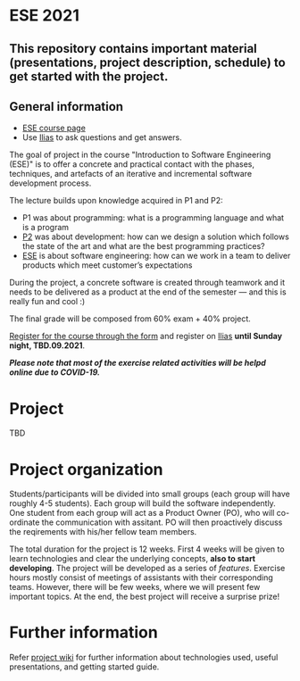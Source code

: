 # ESE 2021
This repository contains important material (presentations, project description, schedule) to get started with the project.
---

## General information

* [ESE course page](http://scg.unibe.ch/teaching/ese)
* Use <a href="https://ilias.unibe.ch/goto_ilias3_unibe_frm_2183220.html">Ilias</a> to ask questions and get answers.

The goal of project in the course "Introduction to Software Engineering (ESE)" is to offer a concrete and practical contact with the phases, techniques, and artefacts of an iterative and incremental software development process.

The lecture builds upon knowledge acquired in P1 and P2:

* P1 was about programming: what is a programming language and what is a program
* [P2](http://scg.unibe.ch/teaching/p2) was about development: how can we design a solution which follows the state of the art and what are the best programming practices?
* [ESE](http://scg.unibe.ch/teaching/ese) is about software engineering: how can we work in a team to deliver products which meet customer’s expectations

During the project, a concrete software is created through teamwork and it needs to be delivered as a product at the end of the semester — and this is really fun and cool :)

The final grade will be composed from 60% exam + 40% project.

[Register for the course through the form](TBD) and register on [Ilias](TBD) **until Sunday night, TBD.09.2021**.

***Please note that most of the exercise related activities will be helpd online due to COVID-19.***


# Project 

TBD 

# Project organization

Students/participants will be divided into small groups (each group will have roughly 4-5 students). Each group will build the software independently. One student from each group will act as a Product Owner (PO), who will co-ordinate the communication with assitant. PO will then proactively discuss the reqirements with his/her fellow team members.

The total duration for the project is 12 weeks. First 4 weeks will be given to learn technologies and clear the underlying concepts, **also to start developing**. The project will be developed as a series of *features*.
Exercise hours mostly consist of meetings of assistants with their corresponding teams. However, there will be few weeks, where we will present few important topics.
At the end, the best project will receive a surprise prize! 


# Further information
Refer [project wiki](https://github.com/scg-unibe-ch/ese2021/wiki) for further information about technologies used, useful presentations, and getting started guide.



